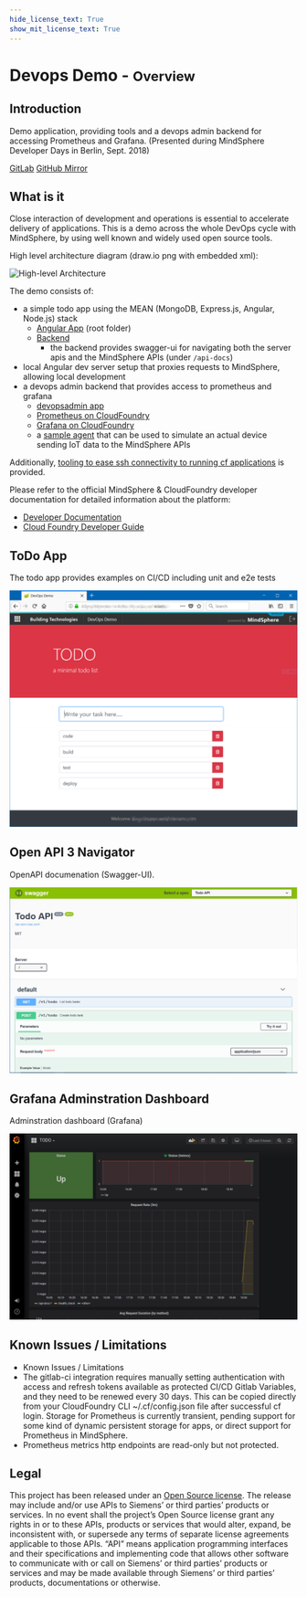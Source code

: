 ```yaml
---
hide_license_text: True
show_mit_license_text: True
---
```


# Devops Demo - <small>Overview</small>

## Introduction

Demo application, providing tools and a devops admin backend for accessing Prometheus and Grafana. (Presented during MindSphere Developer Days in Berlin, Sept. 2018)

[<i class="fab fa-gitlab"></i> GitLab](https://gitlab.com/mindsphere/devops-demo) [<i class="fab fa-github"></i> GitHub Mirror](https://github.com/mindsphere/devops-demo)

## What is it

Close interaction of development and operations is essential to accelerate
delivery of applications. This is a demo across the whole DevOps cycle with
MindSphere, by using well known and widely used open source tools.

High level architecture diagram (draw.io png with embedded xml):

![High-level Architecture](./images/architecture.png)

The demo consists of:

<!-- prettier-ignore-start -->
- a simple todo app using the MEAN (MongoDB, Express.js, Angular, Node.js) stack
    - [<i class="fab fa-github"></i> Angular App](https://github.com/mindsphere/devops-demo/tree/master/) (root folder)
    - [<i class="fab fa-github"></i> Backend](https://github.com/mindsphere/devops-demo/tree/master/server)
        - the backend provides swagger-ui for navigating both the server apis and the MindSphere APIs (under `/api-docs`)
- local Angular dev server setup that proxies requests to MindSphere, allowing local development
- a devops admin backend that provides access to prometheus and grafana
    - [<i class="fab fa-github"></i> devopsadmin app](https://github.com/mindsphere/devops-demo/tree/master/devops/devopsadmin)
    - [<i class="fab fa-github"></i> Prometheus on CloudFoundry](https://github.com/mindsphere/devops-demo/tree/master/devops/prometheus)
    - [<i class="fab fa-github"></i> Grafana on CloudFoundry](https://github.com/mindsphere/devops-demo/tree/master/devops/grafana)
    - a [<i class="fab fa-github"></i> sample agent](https://github.com/mindsphere/devops-demo/tree/master/agent) that can be used to simulate an actual device sending
  IoT data to the MindSphere APIs

<!-- prettier-ignore-end -->

Additionally, [<i class="fab fa-github"></i> tooling to ease ssh connectivity to running cf applications](https://github.com/mindsphere/devops-demo/tree/master/tools/README.md)
is provided.

Please refer to the official MindSphere & CloudFoundry developer documentation
for detailed information about the platform:

- [Developer Documentation <i class="fa fa-external-link-alt"></i>](https://developer.mindsphere.io/)
- [Cloud Foundry Developer Guide <i class="fa fa-external-link-alt"></i>](https://docs.cloudfoundry.org/devguide/)

## ToDo App

The todo app provides examples on CI/CD including unit and e2e tests

![TODO app](./images/todo.png)

## Open API 3 Navigator

OpenAPI documenation (Swagger-UI).

![TODO OpenAPI 3 Navigator](./images/todo-api-docs.png)

## Grafana Adminstration Dashboard

Adminstration dashboard (Grafana)

![DevOpsAdmin Grafana](./images/devopsadmin-grafana.png)

## Known Issues / Limitations

- Known Issues / Limitations
- The gitlab-ci integration requires manually setting authentication with access and refresh tokens available as protected CI/CD Gitlab Variables, and they need to be renewed every 30 days. This can be copied directly from your CloudFoundry CLI ~/.cf/config.json file after successful cf login.
  Storage for Prometheus is currently transient, pending support for some kind of dynamic persistent storage for apps, or direct support for Prometheus in MindSphere.
- Prometheus metrics http endpoints are read-only but not protected.

## Legal

This project has been released under an [Open Source license](./LICENSE.md). The release may include and/or use APIs to Siemens’ or third parties’ products or services. In no event shall the project’s Open Source license grant any rights in or to these APIs, products or services that would alter, expand, be inconsistent with, or supersede any terms of separate license agreements applicable to those APIs. “API” means application programming interfaces and their specifications and implementing code that allows other software to communicate with or call on Siemens’ or third parties’ products or services and may be made available through Siemens’ or third parties’ products, documentations or otherwise.
